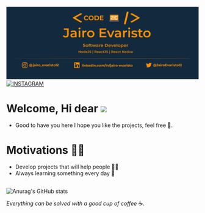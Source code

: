![capa_github](/.github/logo.png)
[![INSTAGRAM](https://img.shields.io/badge/Instagram-@jairoevaristo12-%23E4405F?style=for-the-badge&logo=instagram)](https://instagram.com/jairo_evaristo12)

# Welcome, Hi dear <img src="https://raw.githubusercontent.com/kaueMarques/kaueMarques/master/hi.gif" width="30px">
- Good to have you here I hope you like the projects, feel free :tada:.

# Motivations :no_good_man:

- Develop projects that will help people :man_technologist:
- Always learning something every day :pencil:

##

![Anurag's GitHub stats](https://github-readme-stats.vercel.app/api?username=jairoevaristo&theme=dark&show_icons=true)

*Everything can be solved with a good cup of coffee* :coffee:.
